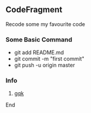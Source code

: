 ﻿## CodeFragment

Recode some my favourite code

### Some Basic Command
- git add README.md
- git commit -m "first commit"
- git push -u origin master

### Info
1. [gqk](http://www.guqiankun.com)

End

